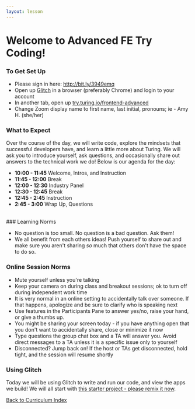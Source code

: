```yaml
---
layout: lesson
---
```


# Welcome to Advanced FE Try Coding!

### To Get Set Up

- Please sign in here: <a target="blank" href="http://bit.ly/3949emq"> http://bit.ly/3949emq</a>
- Open up <a target="blank" href="http://codepen.io/">Glitch</a> in a browser (preferably Chrome) and login to your account
- In another tab, open up <a target="blank" href="https://try.turing.io/frontend-online">try.turing.io/frontend-advanced</a>
- Change Zoom display name to first name, last initial, pronouns; ie - Amy H. (she/her)

### What to Expect

Over the course of the day, we will write code, explore the mindsets that successful developers have, and learn a little more about Turing.  We will ask you to introduce yourself, ask questions, and occasionally share out answers to the technical work we do! Below is our agenda for the day:

- **10:00 - 11:45** Welcome, Intros, and Instruction
- **11:45 - 12:00** Break
- **12:00 - 12:30** Industry Panel
- **12:30 - 12:45** Break
- **12:45 - 2:45**  Instruction
- **2:45 - 3:00**  Wrap Up, Questions

<br>
### Learning Norms

- No question is too small. No question is a bad question. Ask them!
- We all benefit from each others ideas! Push yourself to share out and make sure you aren't sharing _so_ much that others don't have the space to do so.

### Online Session Norms

- Mute yourself unless you're talking
- Keep your camera on during class and breakout sessions; ok to turn off during independent work time
- It is very normal in an online setting to accidentally talk over someone. If that happens, apologize and be sure to clarify who is speaking next
- Use features in the Participants Pane to answer yes/no, raise your hand, or give a thumbs up.
- You might be sharing your screen today - if you have anything open that you don't want to accidentally share, close or minimize it now
- Type questions the group chat box and a TA will answer you. Avoid direct messages to a TA unless it is a specific issue only to yourself
- Disconnected? Jump back on! If the host or TAs get disconnected, hold tight, and the session will resume shortly

### Using Glitch

Today we will be using Glitch to write and run our code, and view the apps we build! We will all start with [this starter project - please remix it now](https://glitch.com/edit/#!/try-coding-advanced-starter).

<a href="../">Back to Curriculum Index</a>
